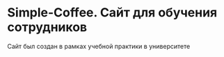 # Simple-Coffee. Сайт для обучения сотрудников

Сайт был создан в рамках учебной практики в университете
